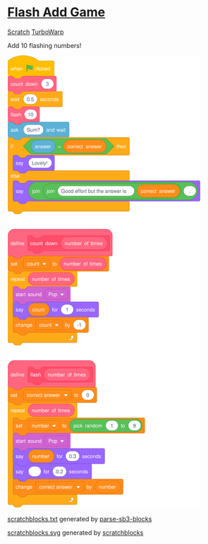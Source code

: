 # [Flash Add Game](https://yuukikonno.com/flash/)

[Scratch](https://scratch.mit.edu/projects/930715752/) [TurboWarp](https://turbowarp.org/930715752)

Add 10 flashing numbers!

<picture>
  <img src="scratch/scratchblocks.svg">
</picture>

[scratchblocks.txt](scratch/scratchblocks.txt) generated by [parse-sb3-blocks](https://apple502j.github.io/parse-sb3-blocks/demo.html)

[scratchblocks.svg](scratch/scratchblocks.svg) generated by [scratchblocks](https://scratchblocks.github.io/)
